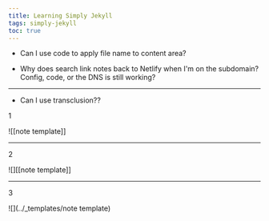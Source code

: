 ```yaml
---
title: Learning Simply Jekyll
tags: simply-jekyll
toc: true
---
```


- Can I use code to apply file name to content area?

- Why does search link notes back to Netlify when I'm on the subdomain? Config, code, or the DNS is still working?

---

- Can I use transclusion?? 

1

![[note template]]

---

2

![][[note template]]

---
3

![](../_templates/note template)


